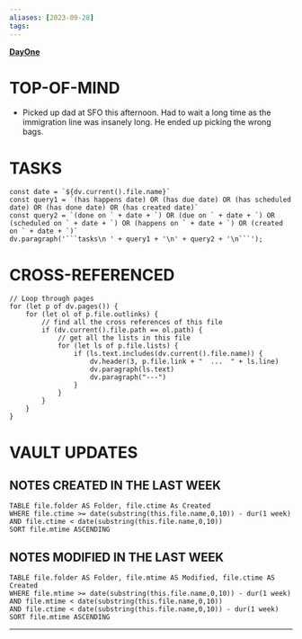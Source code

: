 ```yaml
---
aliases: [2023-09-28]
tags: 
---
```

**[DayOne](dayone://open?date=2023-09-28)**

# TOP-OF-MIND
- Picked up dad at SFO this afternoon. Had to wait a long time as the immigration line was insanely long. He ended up picking the wrong bags. 

# TASKS
```dataviewjs
const date = `${dv.current().file.name}`
const query1 = `(has happens date) OR (has due date) OR (has scheduled date) OR (has done date) OR (has created date)`
const query2 = `(done on ` + date + `) OR (due on ` + date + `) OR (scheduled on ` + date + `) OR (happens on ` + date + `) OR (created on ` + date + `)`
dv.paragraph('```tasks\n ' + query1 + '\n' + query2 + '\n```');
```
# CROSS-REFERENCED 
```dataviewjs
// Loop through pages 
for (let p of dv.pages()) {
	for (let ol of p.file.outlinks) {
		// find all the cross references of this file
		if (dv.current().file.path == ol.path) {
			// get all the lists in this file
			for (let ls of p.file.lists) {
				if (ls.text.includes(dv.current().file.name)) {
					dv.header(3, p.file.link + "  ...  " + ls.line)
					dv.paragraph(ls.text)
					dv.paragraph("---")
				}
			}
		}
	}
}
```

# VAULT UPDATES
## NOTES CREATED IN THE LAST WEEK
``` dataview
TABLE file.folder AS Folder, file.ctime As Created
WHERE file.ctime >= date(substring(this.file.name,0,10)) - dur(1 week) AND file.ctime < date(substring(this.file.name,0,10))
SORT file.mtime ASCENDING
```

## NOTES MODIFIED IN THE LAST WEEK
``` dataview
TABLE file.folder AS Folder, file.mtime AS Modified, file.ctime AS Created
WHERE file.mtime >= date(substring(this.file.name,0,10)) - dur(1 week)
AND file.mtime < date(substring(this.file.name,0,10))
AND file.ctime < date(substring(this.file.name,0,10)) - dur(1 week)
SORT file.mtime ASCENDING
```
---
